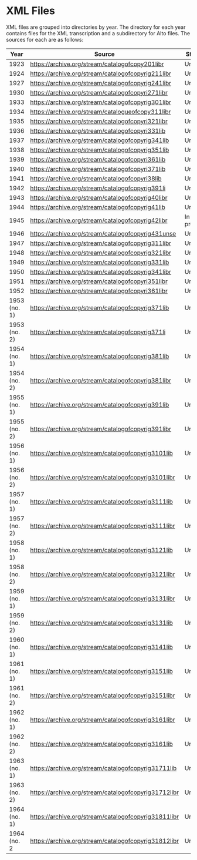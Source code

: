 
# XML Files

XML files are grouped into directories by year. The directory for each
year contains files for the XML transcription and a subdirectory for
Alto files. The sources for each are as follows:

| Year         | Source                                              | Status  |
|--------------|---------------------------------------------------- |---------|
| 1923         | https://archive.org/stream/catalogofcopy201libr     | Uncorr. |
| 1924         | https://archive.org/stream/catalogofcopyrig211libr  | Uncorr. |
| 1927         | https://archive.org/stream/catalogofcopyrig241libr  | Uncorr. |
| 1930         | https://archive.org/stream/catalogofcopyri271libr   | Uncorr. |
| 1933         | https://archive.org/stream/catalogofcopyrig301libr  | Uncorr. |
| 1934         | https://archive.org/stream/catalogueofcopy311libr   | Uncorr. |
| 1935         | https://archive.org/stream/catalogofcopyri321libr   | Uncorr. |
| 1936         | https://archive.org/stream/catalogofcopyri331lib    | Uncorr. |
| 1937         | https://archive.org/stream/catalogofcopyrig341lib   | Uncorr. |
| 1938         | https://archive.org/stream/catalogofcopyrig351lib   | Uncorr. |
| 1939         | https://archive.org/stream/catalogofcopyri361lib    | Uncorr. |
| 1940         | https://archive.org/stream/catalogofcopyri371lib    | Uncorr. |
| 1941         | https://archive.org/stream/catalogofcopyri38lib     | Uncorr. |
| 1942         | https://archive.org/stream/catalogofcopyrig391li    | Uncorr. |
| 1943         | https://archive.org/stream/catalogofcopyrig40libr   | Uncorr. |
| 1944         | https://archive.org/stream/catalogofcopyrig41lib    | Uncorr. |
| 1945         | https://archive.org/stream/catalogofcopyrig42libr   | In prog.|
| 1946         | https://archive.org/stream/catalogofcopyrig431unse  | Uncorr. |
| 1947         | https://archive.org/stream/catalogofcopyrig311libr  | Uncorr. |
| 1948         | https://archive.org/stream/catalogofcopyrig321libr  | Uncorr. |
| 1949         | https://archive.org/stream/catalogofcopyrig331lib   | Uncorr. |
| 1950         | https://archive.org/stream/catalogofcopyrig341libr  | Uncorr. |
| 1951         | https://archive.org/stream/catalogofcopyri351libr   | Uncorr. |
| 1952         | https://archive.org/stream/catalogofcopyri361libr   | Uncorr. |
| 1953 (no. 1) | https://archive.org/stream/catalogofcopyrig371lib   | Uncorr. |
| 1953 (no. 2) | https://archive.org/stream/catalogofcopyrig371li    | Uncorr. |
| 1954 (no. 1) | https://archive.org/stream/catalogofcopyrig381lib   | Uncorr. |
| 1954 (no. 2) | https://archive.org/stream/catalogofcopyrig381libr  | Uncorr. |
| 1955 (no. 1) | https://archive.org/stream/catalogofcopyrig391lib   | Uncorr. |
| 1955 (no. 2) | https://archive.org/stream/catalogofcopyrig391libr  | Uncorr. |
| 1956 (no. 1) | https://archive.org/stream/catalogofcopyrig3101lib  | Uncorr. |
| 1956 (no. 2) | https://archive.org/stream/catalogofcopyrig3101libr | Uncorr. |
| 1957 (no. 1) | https://archive.org/stream/catalogofcopyrig3111lib  | Uncorr. |
| 1957 (no. 2) | https://archive.org/stream/catalogofcopyrig3111libr | Uncorr. |
| 1958 (no. 1) | https://archive.org/stream/catalogofcopyrig3121lib  | Uncorr. |
| 1958 (no. 2) | https://archive.org/stream/catalogofcopyrig3121libr | Uncorr. |
| 1959 (no. 1) | https://archive.org/stream/catalogofcopyrig3131libr | Uncorr. |
| 1959 (no. 2) | https://archive.org/stream/catalogofcopyrig3131lib  | Uncorr. |
| 1960 (no. 1) | https://archive.org/stream/catalogofcopyrig3141lib  | Uncorr. |
| 1961 (no. 1) | https://archive.org/stream/catalogofcopyrig3151lib  | Uncorr. |
| 1961 (no. 2) | https://archive.org/stream/catalogofcopyrig3151libr | Uncorr. |
| 1962 (no. 1) | https://archive.org/stream/catalogofcopyrig3161libr | Uncorr. |
| 1962 (no. 2) | https://archive.org/stream/catalogofcopyrig3161lib  | Uncorr. |
| 1963 (no. 1) | https://archive.org/stream/catalogofcopyrig31711lib | Uncorr. |
| 1963 (no. 2) | https://archive.org/stream/catalogofcopyrig31712libr | Uncorr. |
| 1964 (no. 1) | https://archive.org/stream/catalogofcopyrig31811libr | Uncorr. |
| 1964 (no. 2 | https://archive.org/stream/catalogofcopyrig31812libr | Uncorr. |


